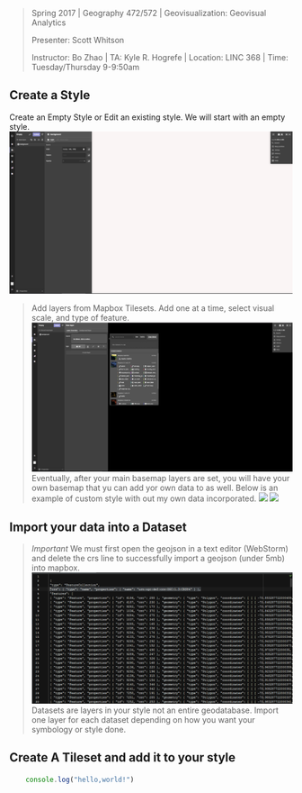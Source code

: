 

> Spring 2017 | Geography 472/572 | Geovisualization: Geovisual Analytics
>
> Presenter: Scott Whitson
>
> Instructor: Bo Zhao | TA: Kyle R. Hogrefe | Location: LINC 368 | Time: Tuesday/Thursday 9-9:50am

## Create a Style
Create an Empty Style or Edit an existing style. We will start with an empty style. 
![](img/Empty_style.PNG)
>Add layers from Mapbox Tilesets.
>Add one at a time, select visual scale, and type of feature. 
![](img/Add_layer.PNG)
>Eventually, after your main basemap layers are set, you will have your own basemap that yu can add yor own data to as well.
>Below is an example of custom style with out my own data incorporated.
![](img/LOTR_styleNW.PNG)
![](img/LOTR_style.PNG)
## Import your data into a Dataset
>*Important* We must first open the geojson in a text editor (WebStorm) and delete the crs line to successfully import a geojson (under 5mb) into mapbox.
![](img/crs.PNG)
>Datasets are layers in your style not an entire geodatabase. Import one layer for each dataset depending on how you want your symbology or style done.
## Create A Tileset and add it to your style
>



```javascript
	console.log("hello,world!")
```
